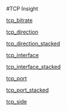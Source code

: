 #TCP Insight

[tcp_bitrate](../tcp-insight/tcp_bitrate.md)
[tcp_direction](../tcp-insight/tcp_direction.md)
[tcp_direction_stacked](../tcp-insight/tcp_direction_stacked.md)
[tcp_interface](../tcp-insight/tcp_interface.md)
[tcp_interface_stacked](../tcp-insight/tcp_interface_stacked.md)
[tcp_port](../tcp-insight/tcp_port.md)
[tcp_port_stacked](../tcp-insight/tcp_port_stacked.md)
[tcp_side](../tcp-insight/tcp_side.md)


